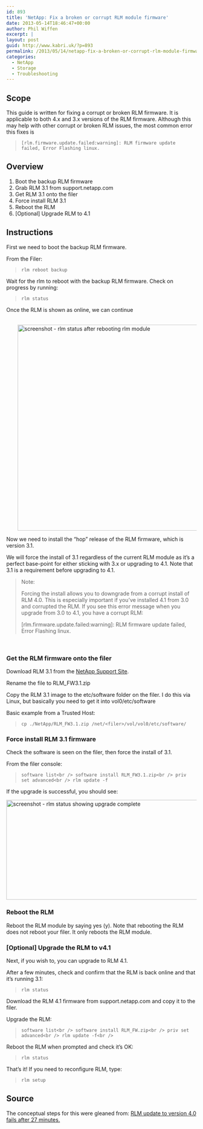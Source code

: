 ```yaml
---
id: 893
title: 'NetApp: Fix a broken or corrupt RLM module firmware'
date: 2013-05-14T18:46:47+00:00
author: Phil Wiffen
excerpt: |
layout: post
guid: http://www.kabri.uk/?p=893
permalink: /2013/05/14/netapp-fix-a-broken-or-corrupt-rlm-module-firmware/
categories:
  - NetApp
  - Storage
  - Troubleshooting
---
```

## Scope

This guide is written for fixing a corrupt or broken RLM firmware. It is applicable to both 4.x and 3.x versions of the RLM firmware. Although this may help with other corrupt or broken RLM issues, the most common error this fixes is

> `[rlm.firmware.update.failed:warning]: RLM firmware update failed, Error Flashing linux.` 

## <!--more-->

## Overview

  1. Boot the backup RLM firmware
  2. Grab RLM 3.1 from support.netapp.com
  3. Get RLM 3.1 onto the filer
  4. Force install RLM 3.1
  5. Reboot the RLM
  6. [Optional] Upgrade RLM to 4.1

## Instructions

First we need to boot the backup RLM firmware.

From the Filer:

> `rlm reboot backup`

Wait for the rlm to reboot with the backup RLM firmware. Check on progress by running:

> `rlm status`

Once the RLM is shown as online, we can continue

<p style="padding-left: 30px;">
   <img loading="lazy" class="alignnone size-full wp-image-905" alt="screenshot - rlm status after rebooting rlm module" src="http://www.kabri.uk/wp-content/uploads/2013/05/screenshot-rlm-status-after-rebooting-rlm-module1.png" width="584" height="545" />
</p>

Now we need to install the &#8220;hop&#8221; release of the RLM firmware, which is version 3.1.

We will force the install of 3.1 regardless of the current RLM module as it&#8217;s a perfect base-point for either sticking with 3.x or upgrading to 4.1. Note that 3.1 is a requirement before upgrading to 4.1.

> Note:
> 
> Forcing the install allows you to downgrade from a corrupt install of RLM 4.0. This is especially important if you&#8217;ve installed 4.1 from 3.0 and corrupted the RLM. If you see this error message when you upgrade from 3.0 to 4.1, you have a corrupt RLM:
> 
> [rlm.firmware.update.failed:warning]: RLM firmware update failed, Error Flashing linux.

&nbsp;

### Get the RLM firmware onto the filer

Download RLM 3.1 from the [NetApp Support Site](http://support.netapp.com/).

Rename the file to RLM_FW3.1.zip

Copy the RLM 3.1 image to the etc/software folder on the filer. I do this via Linux, but basically you need to get it into vol0/etc/software

Basic example from a Trusted Host:

> `cp ./NetApp/RLM_FW3.1.zip /net/<filer>/vol/vol0/etc/software/`

### Force install RLM 3.1 firmware

Check the software is seen on the filer, then force the install of 3.1.

From the filer console:

> `software list<br />
software install RLM_FW3.1.zip<br />
priv set advanced<br />
rlm update -f`

If the upgrade is successful, you should see:

<img loading="lazy" class="alignnone size-full wp-image-898" alt="screenshot - rlm status showing upgrade complete" src="http://www.kabri.uk/wp-content/uploads/2013/05/screenshot-rlm-status-showing-upgrade-complete.png" width="572" height="264" /> 

### Reboot the RLM

Reboot the RLM module by saying yes (y). Note that rebooting the RLM does not reboot your filer. It only reboots the RLM module.

### [Optional] Upgrade the RLM to v4.1

Next, if you wish to, you can upgrade to RLM 4.1.

After a few minutes, check and confirm that the RLM is back online and that it&#8217;s running 3.1:

> `rlm status`

Download the RLM 4.1 firmware from support.netapp.com and copy it to the filer.

Upgrade the RLM:

> `software list<br />
software install RLM_FW.zip<br />
priv set advanced<br />
rlm update -f<br />
` 

Reboot the RLM when prompted and check it&#8217;s OK:

> `rlm status`

That&#8217;s it! If you need to reconfigure RLM, type:

> `rlm setup`

## Source

The conceptual steps for this were gleaned from: [RLM update to version 4.0 fails after 27 minutes.](https://kb.netapp.com/support/index?page=content&id=2013638)